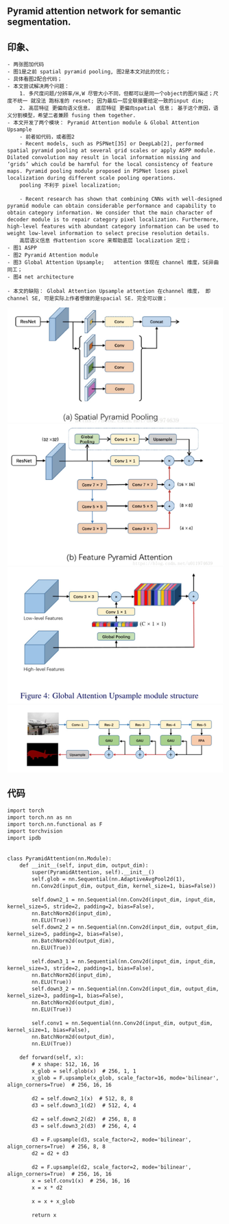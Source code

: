 ## Pyramid attention network for semantic segmentation.

## 印象、
    - 两张图加代码
    - 图1是之前 spatial pyramid pooling, 图2是本文对此的优化；
    - 具体看图2配合代码； 
    - 本文尝试解决两个问题：
        1. 多尺度问题/分辨率/H,W 尽管大小不同，但都可以是同一个object的图片描述；尺度不统一 就没法 跑标准的 resnet; 因为最后一层全联接要给定一致的input dim;
        2. 高层特征 更偏向语义信息， 底层特征 更偏向spatial 信息； 基于这个原因，语义分割模型，希望二者兼顾 fusing them together. 
    - 本文开发了两个模块： Pyramid Attention module & Global Attention Upsample
        - 前者如代码，或者图2
        - Recent models, such as PSPNet[35] or DeepLab[2], performed spatial pyramid pooling at several grid scales or apply ASPP module. Dilated convolution may result in local information missing and ‘grids’ which could be harmful for the local consistency of feature maps. Pyramid pooling module proposed in PSPNet loses pixel localization during different scale pooling operations.
        pooling 不利于 pixel localization;
        
        - Recent research has shown that combining CNNs with well-designed pyramid module can obtain considerable performance and capability to obtain category information. We consider that the main character of decoder module is to repair category pixel localization. Furthermore, high-level features with abundant category information can be used to weight low-level information to select precise resolution details.
        高层语义信息 作attention score 来帮助底层 localization 定位；
    - 图1 ASPP
    - 图2 Pyramid Attention module
    - 图3 Global Attention Upsample;   attention 体现在 channel 维度，SE异曲同工；
    - 图4 net architecture
    
    - 本文的缺陷： Global Attention Upsample attention 在channel 维度， 即channel SE, 可是实际上作者想做的是spacial SE. 完全可以做；

![图1](../pics/pan_1.jpeg)
![图2](../pics/pan_2.jpeg)
![图3](../pics/pan_3.jpeg)
![图4](../pics/pan_4.jpeg)
    



## 代码

    import torch
    import torch.nn as nn
    import torch.nn.functional as F
    import torchvision
    import ipdb


    class PyramidAttention(nn.Module):
        def __init__(self, input_dim, output_dim):
            super(PyramidAttention, self).__init__()
            self.glob = nn.Sequential(nn.AdaptiveAvgPool2d(1),
            nn.Conv2d(input_dim, output_dim, kernel_size=1, bias=False))

            self.down2_1 = nn.Sequential(nn.Conv2d(input_dim, input_dim, kernel_size=5, stride=2, padding=2, bias=False),
            nn.BatchNorm2d(input_dim),
            nn.ELU(True))
            self.down2_2 = nn.Sequential(nn.Conv2d(input_dim, output_dim, kernel_size=5, padding=2, bias=False),
            nn.BatchNorm2d(output_dim),
            nn.ELU(True))

            self.down3_1 = nn.Sequential(nn.Conv2d(input_dim, input_dim, kernel_size=3, stride=2, padding=1, bias=False),
            nn.BatchNorm2d(input_dim),
            nn.ELU(True))
            self.down3_2 = nn.Sequential(nn.Conv2d(input_dim, output_dim, kernel_size=3, padding=1, bias=False),
            nn.BatchNorm2d(output_dim),
            nn.ELU(True))

            self.conv1 = nn.Sequential(nn.Conv2d(input_dim, output_dim, kernel_size=1, bias=False),
            nn.BatchNorm2d(output_dim),
            nn.ELU(True))

        def forward(self, x):
            # x shape: 512, 16, 16
            x_glob = self.glob(x)  # 256, 1, 1
            x_glob = F.upsample(x_glob, scale_factor=16, mode='bilinear', align_corners=True)  # 256, 16, 16

            d2 = self.down2_1(x)  # 512, 8, 8
            d3 = self.down3_1(d2)  # 512, 4, 4

            d2 = self.down2_2(d2)  # 256, 8, 8
            d3 = self.down3_2(d3)  # 256, 4, 4

            d3 = F.upsample(d3, scale_factor=2, mode='bilinear', align_corners=True)  # 256, 8, 8
            d2 = d2 + d3

            d2 = F.upsample(d2, scale_factor=2, mode='bilinear', align_corners=True)  # 256, 16, 16
            x = self.conv1(x)  # 256, 16, 16
            x = x * d2

            x = x + x_glob

            return x
